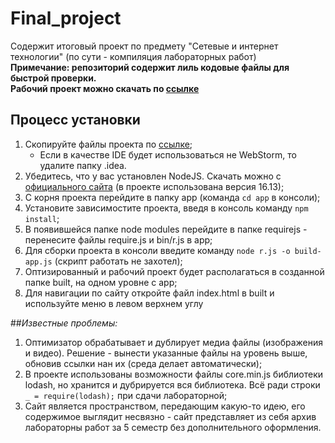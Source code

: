 # Final_project  
Содержит итоговый проект по предмету "Сетевые и интернет технологии" (по сути - компиляция лабораторных работ)  
**Примечание: репозиторий содержит лиль кодовые файлы для быстрой проверки.  
Рабочий проект можно скачать по [ссылке](https://disk.yandex.ru/d/6-OANloULZK-2A)**  
## Процесс установки  
1. Скопируйте файлы проекта по [ссылке](https://disk.yandex.ru/d/6-OANloULZK-2A);
    + Если в качестве IDE будет использоваться не WebStorm, то удалите папку .idea.
2. Убедитесь, что у вас установлен NodeJS. Скачать можно с [официального сайта](https://nodejs.org/ru/) (в проекте использована версия 16.13);
3. С корня проекта перейдите в папку app (команда `cd app` в консоли);
4. Установите зависимостите проекта, введя в консоль команду `npm install`;
5. В появившейся папке node modules перейдите в папке requirejs - перенесите файлы require.js и bin/r.js в app;
6. Для сборки проекта в консоли введите команду `node r.js -o build-app.js` (скрипт работать не захотел);
7. Оптизированный и рабочий проект будет располагаться в созданной папке built, на одном уровне с app;
8. Для навигации по сайту откройте файл index.html в built и используйте меню в левом верхнем углу 
   
##*Известные проблемы:*
1. Оптимизатор обрабатывает и дублирует медиа файлы (изображения и видео). Решение - вынести указанные файлы на уровень выше, обновив ссылки нан их (среда делает автоматически);  
2. В проекте использованы возможности файлы core.min.js библиотеки lodash, но хранится и дубрируется вся библиотека. Всё ради строки `_ = require(lodash);` при сдачи лабораторной;
3. Сайт является пространством, передающим какую-то идею, его содержимое выглядит несвязно - сайт представляет из себя архив лабораторны работ за 5 семестр без дополнительного оформления.
